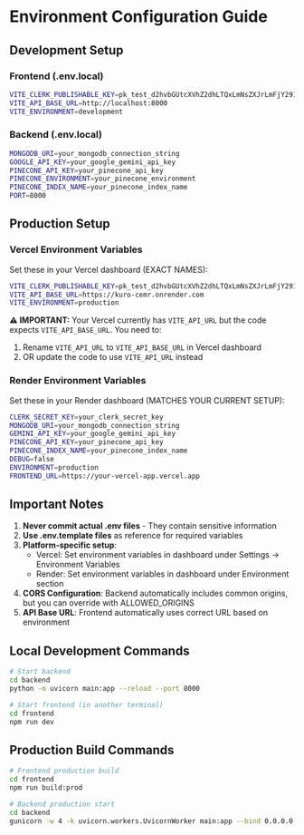 # Environment Configuration Guide

## Development Setup

### Frontend (.env.local)
```bash
VITE_CLERK_PUBLISHABLE_KEY=pk_test_d2hvbGUtcXVhZ2dhLTQxLmNsZXJrLmFjY291bnRzLmRldiQ
VITE_API_BASE_URL=http://localhost:8000
VITE_ENVIRONMENT=development
```

### Backend (.env.local)
```bash
MONGODB_URI=your_mongodb_connection_string
GOOGLE_API_KEY=your_google_gemini_api_key
PINECONE_API_KEY=your_pinecone_api_key
PINECONE_ENVIRONMENT=your_pinecone_environment
PINECONE_INDEX_NAME=your_pinecone_index_name
PORT=8000
```

## Production Setup

### Vercel Environment Variables
Set these in your Vercel dashboard (EXACT NAMES):
```bash
VITE_CLERK_PUBLISHABLE_KEY=pk_test_d2hvbGUtcXVhZ2dhLTQxLmNsZXJrLmFjY291bnRzLmRldiQ
VITE_API_BASE_URL=https://kuro-cemr.onrender.com
VITE_ENVIRONMENT=production
```

**⚠️ IMPORTANT:** Your Vercel currently has `VITE_API_URL` but the code expects `VITE_API_BASE_URL`. You need to:
1. Rename `VITE_API_URL` to `VITE_API_BASE_URL` in Vercel dashboard
2. OR update the code to use `VITE_API_URL` instead

### Render Environment Variables
Set these in your Render dashboard (MATCHES YOUR CURRENT SETUP):
```bash
CLERK_SECRET_KEY=your_clerk_secret_key
MONGODB_URI=your_mongodb_connection_string
GEMINI_API_KEY=your_google_gemini_api_key
PINECONE_API_KEY=your_pinecone_api_key
PINECONE_INDEX_NAME=your_pinecone_index_name
DEBUG=false
ENVIRONMENT=production
FRONTEND_URL=https://your-vercel-app.vercel.app
```

## Important Notes

1. **Never commit actual .env files** - They contain sensitive information
2. **Use .env.template files** as reference for required variables
3. **Platform-specific setup**:
   - Vercel: Set environment variables in dashboard under Settings → Environment Variables
   - Render: Set environment variables in dashboard under Environment section
4. **CORS Configuration**: Backend automatically includes common origins, but you can override with ALLOWED_ORIGINS
5. **API Base URL**: Frontend automatically uses correct URL based on environment

## Local Development Commands

```bash
# Start backend
cd backend
python -m uvicorn main:app --reload --port 8000

# Start frontend (in another terminal)
cd frontend
npm run dev
```

## Production Build Commands

```bash
# Frontend production build
cd frontend
npm run build:prod

# Backend production start
cd backend
gunicorn -w 4 -k uvicorn.workers.UvicornWorker main:app --bind 0.0.0.0:8000
```
